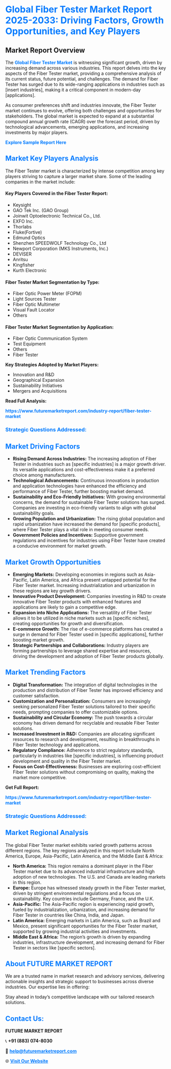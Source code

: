 <h1 style="color: #007BFF;">Global Fiber Tester Market Report 2025-2033: Driving Factors, Growth Opportunities, and Key Players</h1>

<section id="overview">
<h2>Market Report Overview</h2>
<p>The <a href="https://www.futuremarketreport.com/industry-report/fiber-tester-market" style="color: #007BFF; text-decoration: none;"><strong>Global Fiber Tester Market</strong></a> is witnessing significant growth, driven by increasing demand across various industries. This report delves into the key aspects of the Fiber Tester market, providing a comprehensive analysis of its current status, future potential, and challenges. The demand for Fiber Tester has surged due to its wide-ranging applications in industries such as [insert industries], making it a critical component in modern-day [applications].</p>
<p>As consumer preferences shift and industries innovate, the Fiber Tester market continues to evolve, offering both challenges and opportunities for stakeholders. The global market is expected to expand at a substantial compound annual growth rate (CAGR) over the forecast period, driven by technological advancements, emerging applications, and increasing investments by major players.</p>
</section>

<section id="overview">
<p><a href="https://www.futuremarketreport.com/request-sample/reportId=124527" style="color: #007BFF; text-decoration: none;"><strong>Explore Sample Report Here</strong></a></p>
</section>

<section id="key-players">
<h2 style="color: #007BFF;">Market Key Players Analysis</h2>
<p>The Fiber Tester market is characterized by intense competition among key players striving to capture a larger market share. Some of the leading companies in the market include:</p>
<h4>Key Players Covered in the Fiber Tester Report:</h4>
<ul><li>Keysight</li><li>GAO Tek Inc. (GAO Group)</li><li>Joinwit Optoelectronic Technical Co., Ltd.</li><li>EXFO Inc.</li><li>Thorlabs</li><li>Fluke(Fortive)</li><li>Edmund Optics</li><li>Shenzhen SPEEDWOLF Technology Co., Ltd</li><li>Newport Corporation (MKS Instruments, Inc.)</li><li>DEVISER</li><li>Anritsu</li><li>Kingfisher</li><li>Kurth Electronic</li></ul>
<h4>Fiber Tester Market Segmentation by Type:</h4>
<ul><li>Fiber Optic Power Meter (FOPM)</li><li>Light Sources Tester</li><li>Fiber Optic Multimeter</li><li>Visual Fault Locator</li><li>Others</li></ul>

<h4>Fiber Tester Market Segmentation by Application:</h4>
<ul><li>Fiber Optic Communication System</li><li>Test Equipment</li><li>Others</li><li>Fiber Tester</li></ul>
<p><strong>Key Strategies Adopted by Market Players:</strong></p>
<ul>
<li>Innovation and R&D</li>
<li>Geographical Expansion</li>
<li>Sustainability Initiatives</li>
<li>Mergers and Acquisitions</li>
</ul>
</section>

<section>
<p><strong>Read Full Analysis: </strong></p><a href="https://www.futuremarketreport.com/industry-report/fiber-tester-market" style="color: #007BFF; text-decoration: none;"><strong>https://www.futuremarketreport.com/industry-report/fiber-tester-market</strong></a>
<h3 style="color: #007BFF;">Strategic Questions Addressed:</h3>
</section>

<section id="driving-factors">
<h2 style="color: #007BFF;">Market Driving Factors</h2>
<ul>
<li><strong>Rising Demand Across Industries:</strong> The increasing adoption of Fiber Tester in industries such as [specific industries] is a major growth driver. Its versatile applications and cost-effectiveness make it a preferred choice among manufacturers.</li>
<li><strong>Technological Advancements:</strong> Continuous innovations in production and application technologies have enhanced the efficiency and performance of Fiber Tester, further boosting market demand.</li>
<li><strong>Sustainability and Eco-Friendly Initiatives:</strong> With growing environmental concerns, the demand for sustainable Fiber Tester solutions has surged. Companies are investing in eco-friendly variants to align with global sustainability goals.</li>
<li><strong>Growing Population and Urbanization:</strong> The rising global population and rapid urbanization have increased the demand for [specific products], where Fiber Tester plays a vital role in meeting consumer needs.</li>
<li><strong>Government Policies and Incentives:</strong> Supportive government regulations and incentives for industries using Fiber Tester have created a conducive environment for market growth.</li>
</ul>
</section>

<section id="growth-opportunities">
<h2 style="color: #007BFF;">Market Growth Opportunities</h2>
<ul>
<li><strong>Emerging Markets:</strong> Developing economies in regions such as Asia-Pacific, Latin America, and Africa present untapped potential for the Fiber Tester market. Increasing industrialization and urbanization in these regions are key growth drivers.</li>
<li><strong>Innovative Product Development:</strong> Companies investing in R&D to create innovative Fiber Tester products with enhanced features and applications are likely to gain a competitive edge.</li>
<li><strong>Expansion into Niche Applications:</strong> The versatility of Fiber Tester allows it to be utilized in niche markets such as [specific niches], creating opportunities for growth and diversification.</li>
<li><strong>E-commerce Growth:</strong> The rise of e-commerce platforms has created a surge in demand for Fiber Tester used in [specific applications], further boosting market growth.</li>
<li><strong>Strategic Partnerships and Collaborations:</strong> Industry players are forming partnerships to leverage shared expertise and resources, driving the development and adoption of Fiber Tester products globally.</li>
</ul>
</section>

<section id="trending-factors">
<h2 style="color: #007BFF;">Market Trending Factors</h2>
<ul>
<li><strong>Digital Transformation:</strong> The integration of digital technologies in the production and distribution of Fiber Tester has improved efficiency and customer satisfaction.</li>
<li><strong>Customization and Personalization:</strong> Consumers are increasingly seeking personalized Fiber Tester solutions tailored to their specific needs, prompting companies to offer customizable options.</li>
<li><strong>Sustainability and Circular Economy:</strong> The push towards a circular economy has driven demand for recyclable and reusable Fiber Tester solutions.</li>
<li><strong>Increased Investment in R&D:</strong> Companies are allocating significant resources to research and development, resulting in breakthroughs in Fiber Tester technology and applications.</li>
<li><strong>Regulatory Compliance:</strong> Adherence to strict regulatory standards, particularly in industries like [specific industries], is influencing product development and quality in the Fiber Tester market.</li>
<li><strong>Focus on Cost-Effectiveness:</strong> Businesses are exploring cost-efficient Fiber Tester solutions without compromising on quality, making the market more competitive.</li>
</ul>
</section>

<section>
<p><strong>Get Full Report: </strong></p><a href="https://www.futuremarketreport.com/industry-report/fiber-tester-market" style="color: #007BFF; text-decoration: none;"><strong>https://www.futuremarketreport.com/industry-report/fiber-tester-market</strong></a>
<h3 style="color: #007BFF;">Strategic Questions Addressed:</h3>
</section>


<section id="regional-analysis">
<h2 style="color: #007BFF;">Market Regional Analysis</h2>
<p>The global Fiber Tester market exhibits varied growth patterns across different regions. The key regions analyzed in this report include North America, Europe, Asia-Pacific, Latin America, and the Middle East & Africa:</p>
<ul>
<li><strong>North America:</strong> This region remains a dominant player in the Fiber Tester market due to its advanced industrial infrastructure and high adoption of new technologies. The U.S. and Canada are leading markets in this region.</li>
<li><strong>Europe:</strong> Europe has witnessed steady growth in the Fiber Tester market, driven by stringent environmental regulations and a focus on sustainability. Key countries include Germany, France, and the U.K.</li>
<li><strong>Asia-Pacific:</strong> The Asia-Pacific region is experiencing rapid growth, fueled by industrialization, urbanization, and increasing demand for Fiber Tester in countries like China, India, and Japan.</li>
<li><strong>Latin America:</strong> Emerging markets in Latin America, such as Brazil and Mexico, present significant opportunities for the Fiber Tester market, supported by growing industrial activities and investments.</li>
<li><strong>Middle East & Africa:</strong> The region’s growth is driven by expanding industries, infrastructure development, and increasing demand for Fiber Tester in sectors like [specific sectors].</li>
</ul>
</section>

<footer>
<h2 style="color: #007BFF;">About FUTURE MARKET REPORT</h2>
<p>We are a trusted name in market research and advisory services, delivering actionable insights and strategic support to businesses across diverse industries. Our expertise lies in offering:</p>

<p>Stay ahead in today’s competitive landscape with our tailored research solutions.</p>

<h2 style="color: #007BFF;">Contact Us:</h2>
<p><strong>FUTURE MARKET REPORT</strong></p>
<p>📞 <strong>+91 (883) 074-8030</strong></p>
<p>📧 <strong><a href="mailto:help@futuremarketreport.com" style="color: #007BFF;">help@futuremarketreport.com</a></strong></p>
<p>🌐 <strong><a href="https://www.futuremarketreport.com/" style="color: #007BFF;">Visit Our Website</a></strong></p>
</footer>